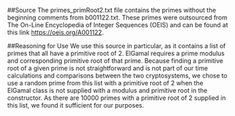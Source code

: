 ##Source
The primes_primRoot2.txt file contains the primes without the beginning comments from b001122.txt. These primes were outsourced from The On-Line Encyclopedia of Integer Sequences (OEIS) and can be found at this link https://oeis.org/A001122. 

##Reasoning for Use
We use this source in particular, as it contains a list of primes that all have a primitive root of 2. ElGamal requires a prime modulus and corresponding primitive root of that prime. Because finding a primitive root of a given prime is not straightforward and is not part of our time calculations and comparisons between the two cryptosystems, we chose to use a random prime from this list with a primitive root of 2 when the ElGamal class is not supplied with a modulus and primitive root in the constructor. As there are 10000 primes with a primitive root of 2 supplied in this list, we found it sufficient for our purposes.
